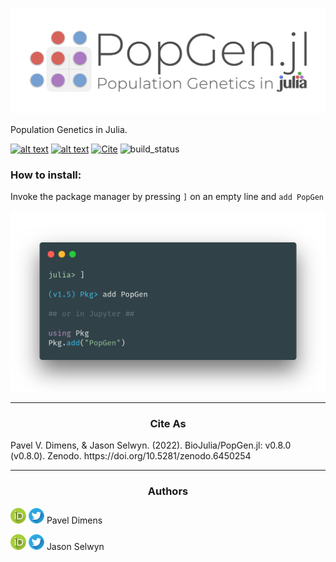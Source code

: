 ![logo](misc/logo.png)

Population Genetics in Julia.

[![alt text](https://img.shields.io/badge/docs-stable-informational?style=for-the-badge&logo=Read%20The%20Docs&logoColor=white)](https://BioJulia.net/PopGen.jl/) 
[![alt text](https://img.shields.io/badge/slack-join%20PopGen.jl-9d72b1?style=for-the-badge&logo=slack)](https://join.slack.com/t/popgenjl/shared_invite/zt-deam65n8-DuBs2z1oDtsbBuRplJW~Pg)
[![Cite](https://img.shields.io/badge/Cite-10.5281/zenodo.6077852-e1e1e1?style=for-the-badge)](https://zenodo.org/badge/latestdoi/204318876) 
![build_status](https://img.shields.io/github/workflow/status/pdimens/PopGen.jl/CI_dev?label=Dev%20Build&logo=GitHub&style=for-the-badge)

### How to install:
Invoke the package manager by pressing `]` on an empty line and `add PopGen`

![install_instructions](misc/install_carbon.png)

----

<h3 align="center"> Cite As </h3>
Pavel V. Dimens, & Jason Selwyn. (2022). BioJulia/PopGen.jl: v0.8.0 (v0.8.0). Zenodo. https://doi.org/10.5281/zenodo.6450254

----

<h3 align="center"> Authors </h3>

[![alt text](misc/orcid.png)](https://orcid.org/0000-0003-3823-0373) [![alt text](misc/twitter.png)](https://twitter.com/PVDimens) Pavel Dimens

[![alt text](misc/orcid.png)](http://orcid.org/0000-0002-9100-217X) [![alt text](misc/twitter.png)](https://twitter.com/JasonSelwyn) Jason Selwyn 
